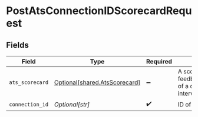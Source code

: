 # PostAtsConnectionIDScorecardRequest


## Fields

| Field                                                                    | Type                                                                     | Required                                                                 | Description                                                              |
| ------------------------------------------------------------------------ | ------------------------------------------------------------------------ | ------------------------------------------------------------------------ | ------------------------------------------------------------------------ |
| `ats_scorecard`                                                          | [Optional[shared.AtsScorecard]](undefined/models/shared/atsscorecard.md) | :heavy_minus_sign:                                                       | A scorecard is feedback/assessment of a candidate's interview            |
| `connection_id`                                                          | *Optional[str]*                                                          | :heavy_check_mark:                                                       | ID of the connection                                                     |